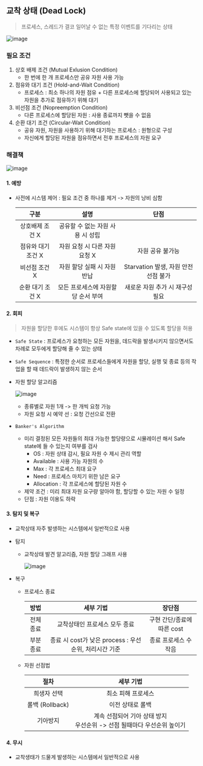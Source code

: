 ## 교착 상태 (Dead Lock)

> 프로세스, 스레드가 결코 일어날 수 없는 특정 이벤트를 기다리는 상태

![image](https://user-images.githubusercontent.com/43740455/145609060-05b6b1e5-8ba0-48fb-8142-dd33c06aa1e0.png)



### 필요 조건

1. 상호 배제 조건 (Mutual Exlusion Condition)
   - 한 번에 한 개 프로세스만 공유 자원 사용 가능
2. 점유와 대기 조건 (Hold-and-Wait Condition)
   - 프로세스 : 최소 하나의 자원 점유 + 다른 프로세스에 할당되어 사용되고 있는 자원을 추가로 점유하기 위해 대기
3. 비선점 조건 (Nopreemption Condition)
   - 다른 프로세스에 할당된 자원 : 사용 종료까지 뺏을 수 없음
4. 순환 대기 조건 (Circular-Wait Condition)
   - 공유 자원, 자원을 사용하기 위해 대기하는 프로세스 : 원형으로 구성 
   - 자신에게 할당된 자원을 점유하면서 전후 프로세스의 자원 요구



### 해결책

![image](https://user-images.githubusercontent.com/43740455/145609085-697d264b-dc63-4f0d-9f5b-d72ada38616a.png)

#### 1. 예방

- 사전에 시스템 제어 : 필요 조건 중 하나를 제거 -> 자원의 낭비 심함

  |        구분        |                설명                |                단점                 |
  | :----------------: | :--------------------------------: | :---------------------------------: |
  |  상호배제 조건 X   |  공유할 수 없는 자원 사용 시 성립  |                                     |
  | 점유와 대기 조건 X |   자원 요청 시 다른 자원 요청 X    |          자원 공유 불가능           |
  |   비선점 조건 X    |    자원 할당 실패 시 자원 반납     | Starvation 발생, 자원 안전선점 불가 |
  |  순환 대기 조건 X  | 모든 프로세스에 자원할당 순서 부여 |   새로운 자원 추가 시 재구성 필요   |

#### 2. 회피

> 자원을 할당한 후에도 시스템이 항상 Safe state에 있을 수 있도록 할당을 허용

- `Safe State` : 프로세스가 요청하는 모든 자원을, 데드락을 발생시키지 않으면서도 차례로 모두에게 할당해 줄 수 있는 상태

- `Safe Sequence` : 특정한 순서로 프로세스들에게 자원을 할당, 실행 및 종료 등의 작업을 할 때 데드락이 발생하지 않는 순서

- 자원 할당 알고리즘

  ![image](https://user-images.githubusercontent.com/43740455/145609106-59d64d63-88d3-4268-8dd7-c38cd1aa89f8.png)

  - 종류별로 자원 1개 -> 한 개씩 요청 가능
  - 자원 요청 시 예약 선 : 요청 간선으로 전환

- `Banker's Algorithm` 

  - 미리 결정된 모든 자원들의 최대 가능한 할당량으로 시뮬레이션 해서 Safe state에 들 수 있는지 여부를 검사
    - OS : 자원 상태 감시, 필요 자원 수 제시 관리 역할
    - Available : 사용 가능 자원의 수
    - Max : 각 프로세스 최대 요구
    - Need : 프로세스 마치기 위한 남은 요구
    - Allocation : 각 프로세스에 할당된 자원 수
  - 제약 조건 : 미리 최대 자원 요구량 알아야 함, 할당할 수 있는 자원 수 일정
  - 단점 : 자원 이용도 하락

#### 3. 탐지 및 복구

- 교착상태 자주 발생하는 시스템에서 일반적으로 사용

- 탐지

  - 교착상태 발견 알고리즘, 자원 할당 그래프 사용

    ![image](https://user-images.githubusercontent.com/43740455/145609127-0157bb39-6936-4c3b-be22-754002f5575f.png)

- 복구

  - 프로세스 종료

    |   방법    |                       세부 기법                       |           장단점           |
    | :-------: | :---------------------------------------------------: | :------------------------: |
    | 전체 종료 |             교착상태인 프로세스 모두 종료             | 구현 간단/종료에 따른 cost |
    | 부분 종료 | 종료 시 cost가 낮은 process : 우선순위, 처리시간 기준 |   종료 프로세스 수 작음    |

  - 자원 선점법

    |      절차       |                          세부 기법                           |
    | :-------------: | :----------------------------------------------------------: |
    |   희생자 선택   |                      최소 피해 프로세스                      |
    | 롤백 (Rollback) |                       이전 상태로 롤백                       |
    |    기아방지     | 계속 선점되어 기아 상태 방지<br />우선순위 -> 선점 될때마다 우선순위 높이기 |

    

#### 4. 무시

- 교착생태가 드물게 발생하는 시스템에서 일반적으로 사용



